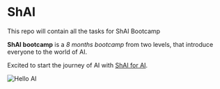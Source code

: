 # ShAI
This repo will contain all the tasks for ShAI Bootcamp

**ShAI bootcamp** is a *8 months bootcamp* from two levels, that introduce everyone to the world of AI.

Excited to start the journey of AI with [ShAI for AI](https://shaiforai.com/english/shai-for-ai.html).

![Hello AI](https://play-lh.googleusercontent.com/RRtOePgnsIoGqmy8Ej_e1ie-xprqxp7SH1l7Fqo3KzOrY0Xw2QlcZKnPdnf26n8MBA)
